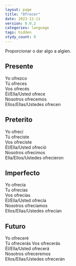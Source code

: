 ```yaml
---
layout: page
title: "Ofrecer"
date: 2023-12-11
version: 0.0.2
categories: language
tags: hidden
stydy_count: 0
---
```


Proporcionar o dar algo a algien.

## Presente

Yo ofrezco  
Tú ofreces  
Vos ofrecés  
Él/Ella/Usted ofrece  
Nosotros ofrecemos  
Ellos/Ellas/Ustedes ofrecen

## Preterito

Yo ofrecí  
Tú ofreciste  
Vos ofreciste  
Él/Ella/Usted ofreció  
Nosotros ofrecimos  
Ella/Ellos/Ustedes ofrecieron

## Imperfecto

Yo ofrecía  
Tu ofrecías  
Vos ofrecías  
Él/Ella/Usted ofrecía  
Nosotros ofrecíamos  
Ellos/Ellas/Ustedes ofrecían

## Futuro

Yo ofreceré  
Tú ofrecerás
Vos ofrecerás  
Él/Ella/Usted ofrecerá  
Nosotros ofreceremos  
Ellos/Ellas/Ustedes ofrecerán
